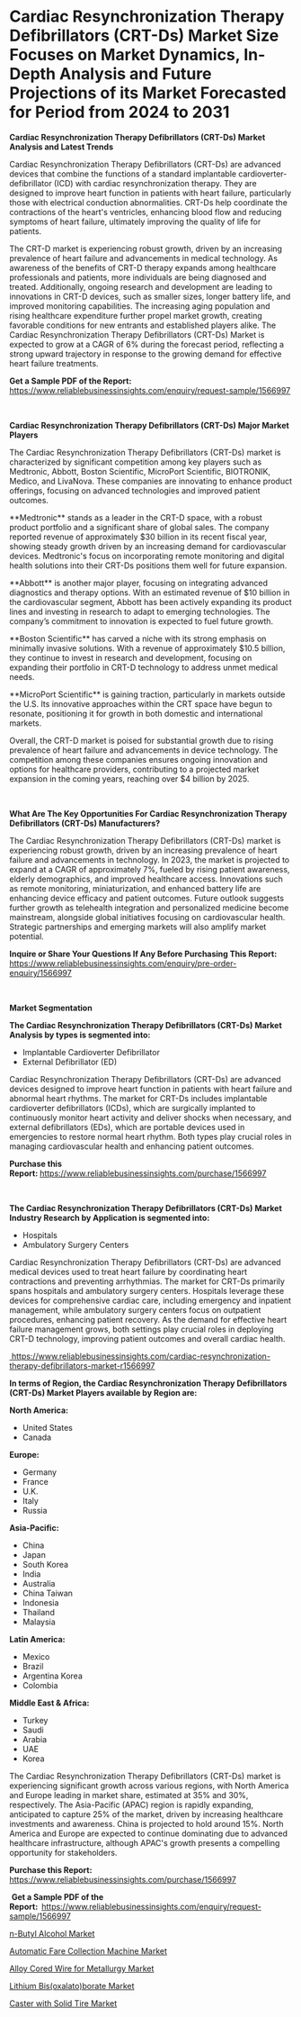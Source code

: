 <p><h1>Cardiac Resynchronization Therapy Defibrillators (CRT-Ds) Market Size Focuses on Market Dynamics, In-Depth Analysis and Future Projections of its Market Forecasted for Period from 2024 to 2031</h1></p><p><strong>Cardiac Resynchronization Therapy Defibrillators (CRT-Ds) Market Analysis and Latest Trends</strong></p>
<p><p>Cardiac Resynchronization Therapy Defibrillators (CRT-Ds) are advanced devices that combine the functions of a standard implantable cardioverter-defibrillator (ICD) with cardiac resynchronization therapy. They are designed to improve heart function in patients with heart failure, particularly those with electrical conduction abnormalities. CRT-Ds help coordinate the contractions of the heart's ventricles, enhancing blood flow and reducing symptoms of heart failure, ultimately improving the quality of life for patients.</p><p>The CRT-D market is experiencing robust growth, driven by an increasing prevalence of heart failure and advancements in medical technology. As awareness of the benefits of CRT-D therapy expands among healthcare professionals and patients, more individuals are being diagnosed and treated. Additionally, ongoing research and development are leading to innovations in CRT-D devices, such as smaller sizes, longer battery life, and improved monitoring capabilities. The increasing aging population and rising healthcare expenditure further propel market growth, creating favorable conditions for new entrants and established players alike. The Cardiac Resynchronization Therapy Defibrillators (CRT-Ds) Market is expected to grow at a CAGR of 6% during the forecast period, reflecting a strong upward trajectory in response to the growing demand for effective heart failure treatments.</p></p>
<p><strong>Get a Sample PDF of the Report:&nbsp;</strong> <a href="https://www.reliablebusinessinsights.com/enquiry/request-sample/1566997?utm_campaign=1571&utm_medium=2&utm_source=Github&utm_content=ia&utm_term=13102024&utm_id=cardiac-resynchronization-therapy-defibrillators-crt-ds">https://www.reliablebusinessinsights.com/enquiry/request-sample/1566997</a></p>
<p>&nbsp;</p>
<p><strong>Cardiac Resynchronization Therapy Defibrillators (CRT-Ds) Major Market Players</strong></p>
<p><p>The Cardiac Resynchronization Therapy Defibrillators (CRT-Ds) market is characterized by significant competition among key players such as Medtronic, Abbott, Boston Scientific, MicroPort Scientific, BIOTRONIK, Medico, and LivaNova. These companies are innovating to enhance product offerings, focusing on advanced technologies and improved patient outcomes.</p><p>**Medtronic** stands as a leader in the CRT-D space, with a robust product portfolio and a significant share of global sales. The company reported revenue of approximately $30 billion in its recent fiscal year, showing steady growth driven by an increasing demand for cardiovascular devices. Medtronic's focus on incorporating remote monitoring and digital health solutions into their CRT-Ds positions them well for future expansion.</p><p>**Abbott** is another major player, focusing on integrating advanced diagnostics and therapy options. With an estimated revenue of $10 billion in the cardiovascular segment, Abbott has been actively expanding its product lines and investing in research to adapt to emerging technologies. The company’s commitment to innovation is expected to fuel future growth.</p><p>**Boston Scientific** has carved a niche with its strong emphasis on minimally invasive solutions. With a revenue of approximately $10.5 billion, they continue to invest in research and development, focusing on expanding their portfolio in CRT-D technology to address unmet medical needs.</p><p>**MicroPort Scientific** is gaining traction, particularly in markets outside the U.S. Its innovative approaches within the CRT space have begun to resonate, positioning it for growth in both domestic and international markets.</p><p>Overall, the CRT-D market is poised for substantial growth due to rising prevalence of heart failure and advancements in device technology. The competition among these companies ensures ongoing innovation and options for healthcare providers, contributing to a projected market expansion in the coming years, reaching over $4 billion by 2025.</p></p>
<p>&nbsp;</p>
<p><strong>What Are The Key Opportunities For Cardiac Resynchronization Therapy Defibrillators (CRT-Ds) Manufacturers?</strong></p>
<p><p>The Cardiac Resynchronization Therapy Defibrillators (CRT-Ds) market is experiencing robust growth, driven by an increasing prevalence of heart failure and advancements in technology. In 2023, the market is projected to expand at a CAGR of approximately 7%, fueled by rising patient awareness, elderly demographics, and improved healthcare access. Innovations such as remote monitoring, miniaturization, and enhanced battery life are enhancing device efficacy and patient outcomes. Future outlook suggests further growth as telehealth integration and personalized medicine become mainstream, alongside global initiatives focusing on cardiovascular health. Strategic partnerships and emerging markets will also amplify market potential.</p></p>
<p><strong>Inquire or Share Your Questions If Any Before Purchasing This Report:</strong> <a href="https://www.reliablebusinessinsights.com/enquiry/pre-order-enquiry/1566997?utm_campaign=1571&utm_medium=2&utm_source=Github&utm_content=ia&utm_term=13102024&utm_id=cardiac-resynchronization-therapy-defibrillators-crt-ds">https://www.reliablebusinessinsights.com/enquiry/pre-order-enquiry/1566997</a></p>
<p>&nbsp;</p>
<p><strong>Market Segmentation</strong></p>
<p><strong>The Cardiac Resynchronization Therapy Defibrillators (CRT-Ds) Market Analysis by types is segmented into:</strong></p>
<p><ul><li>Implantable Cardioverter Defibrillator</li><li>External Defibrillator (ED)</li></ul></p>
<p><p>Cardiac Resynchronization Therapy Defibrillators (CRT-Ds) are advanced devices designed to improve heart function in patients with heart failure and abnormal heart rhythms. The market for CRT-Ds includes implantable cardioverter defibrillators (ICDs), which are surgically implanted to continuously monitor heart activity and deliver shocks when necessary, and external defibrillators (EDs), which are portable devices used in emergencies to restore normal heart rhythm. Both types play crucial roles in managing cardiovascular health and enhancing patient outcomes.</p></p>
<p><strong>Purchase this Report:&nbsp;</strong><a href="https://www.reliablebusinessinsights.com/purchase/1566997?utm_campaign=1571&utm_medium=2&utm_source=Github&utm_content=ia&utm_term=13102024&utm_id=cardiac-resynchronization-therapy-defibrillators-crt-ds">https://www.reliablebusinessinsights.com/purchase/1566997</a></p>
<p>&nbsp;</p>
<p><strong>The Cardiac Resynchronization Therapy Defibrillators (CRT-Ds) Market Industry Research by Application is segmented into:</strong></p>
<p><ul><li>Hospitals</li><li>Ambulatory Surgery Centers</li></ul></p>
<p><p>Cardiac Resynchronization Therapy Defibrillators (CRT-Ds) are advanced medical devices used to treat heart failure by coordinating heart contractions and preventing arrhythmias. The market for CRT-Ds primarily spans hospitals and ambulatory surgery centers. Hospitals leverage these devices for comprehensive cardiac care, including emergency and inpatient management, while ambulatory surgery centers focus on outpatient procedures, enhancing patient recovery. As the demand for effective heart failure management grows, both settings play crucial roles in deploying CRT-D technology, improving patient outcomes and overall cardiac health.</p></p>
<p><a href="https://www.reliablebusinessinsights.com/cardiac-resynchronization-therapy-defibrillators-market-r1566997?utm_campaign=1571&utm_medium=2&utm_source=Github&utm_content=ia&utm_term=13102024&utm_id=cardiac-resynchronization-therapy-defibrillators-crt-ds">&nbsp;https://www.reliablebusinessinsights.com/cardiac-resynchronization-therapy-defibrillators-market-r1566997</a></p>
<p><strong>In terms of Region, the Cardiac Resynchronization Therapy Defibrillators (CRT-Ds) Market Players available by Region are:</strong></p>
<p>
    <p> <strong> North America: </strong>
        <ul>
            <li>United States</li>
            <li>Canada</li>
        </ul>
        </p> 
    <p> <strong> Europe: </strong>
        <ul>
            <li>Germany</li>
            <li>France</li>
            <li>U.K.</li>
            <li>Italy</li>
            <li>Russia</li>
        </ul>
        </p> 
    <p> <strong> Asia-Pacific: </strong>
        <ul>
            <li>China</li>
            <li>Japan</li>
            <li>South Korea</li>
            <li>India</li>
            <li>Australia</li>
            <li>China Taiwan</li>
            <li>Indonesia</li>
            <li>Thailand</li>
            <li>Malaysia</li>
        </ul>
        </p> 
    <p> <strong> Latin America: </strong>
        <ul>
            <li>Mexico</li>
            <li>Brazil</li>
            <li>Argentina Korea</li>
            <li>Colombia</li>
        </ul>
        </p> 
    <p> <strong> Middle East & Africa: </strong>
        <ul>
            <li>Turkey</li>
            <li>Saudi</li>
            <li>Arabia</li>
            <li>UAE</li>
            <li>Korea</li>
        </ul>
    </p>
    </p>
<p><p>The Cardiac Resynchronization Therapy Defibrillators (CRT-Ds) market is experiencing significant growth across various regions, with North America and Europe leading in market share, estimated at 35% and 30%, respectively. The Asia-Pacific (APAC) region is rapidly expanding, anticipated to capture 25% of the market, driven by increasing healthcare investments and awareness. China is projected to hold around 15%. North America and Europe are expected to continue dominating due to advanced healthcare infrastructure, although APAC's growth presents a compelling opportunity for stakeholders.</p></p>
<p><strong>Purchase this Report: </strong><a href="https://www.reliablebusinessinsights.com/purchase/1566997?utm_campaign=1571&utm_medium=2&utm_source=Github&utm_content=ia&utm_term=13102024&utm_id=cardiac-resynchronization-therapy-defibrillators-crt-ds">https://www.reliablebusinessinsights.com/purchase/1566997</a></p>
<p>&nbsp;<strong>Get a Sample PDF of the Report:&nbsp;&nbsp;</strong><a href="https://www.reliablebusinessinsights.com/enquiry/request-sample/1566997?utm_campaign=1571&utm_medium=2&utm_source=Github&utm_content=ia&utm_term=13102024&utm_id=cardiac-resynchronization-therapy-defibrillators-crt-ds">https://www.reliablebusinessinsights.com/enquiry/request-sample/1566997</a></p>
<p><strong></strong></p>
<p><p><a href="https://www.linkedin.com/pulse/market-dynamics-future-trends-global-n-butyl-alcohol-sector-forecasted-ovale?utm_campaign=1571&utm_medium=2&utm_source=Github&utm_content=ia&utm_term=13102024&utm_id=cardiac-resynchronization-therapy-defibrillators-crt-ds">n-Butyl Alcohol Market</a></p><p><a href="https://www.linkedin.com/pulse/exploring-automatic-fare-collection-machine-market-dynamics-pym6c?utm_campaign=1571&utm_medium=2&utm_source=Github&utm_content=ia&utm_term=13102024&utm_id=cardiac-resynchronization-therapy-defibrillators-crt-ds">Automatic Fare Collection Machine Market</a></p><p><a href="https://www.linkedin.com/pulse/alloy-cored-wire-metallurgy-market-outlook-current-assessment-yaxpe?utm_campaign=1571&utm_medium=2&utm_source=Github&utm_content=ia&utm_term=13102024&utm_id=cardiac-resynchronization-therapy-defibrillators-crt-ds">Alloy Cored Wire for Metallurgy Market</a></p><p><a href="https://www.linkedin.com/pulse/disruption-innovation-lithium-bisoxalatoborate-industry-market-9j1ye?utm_campaign=1571&utm_medium=2&utm_source=Github&utm_content=ia&utm_term=13102024&utm_id=cardiac-resynchronization-therapy-defibrillators-crt-ds">Lithium Bis(oxalato)borate Market</a></p><p><a href="https://www.linkedin.com/pulse/caster-solid-tire-market-size-share-analysis-growth-trends-rxs6c?utm_campaign=1571&utm_medium=2&utm_source=Github&utm_content=ia&utm_term=13102024&utm_id=cardiac-resynchronization-therapy-defibrillators-crt-ds">Caster with Solid Tire Market</a></p></p>